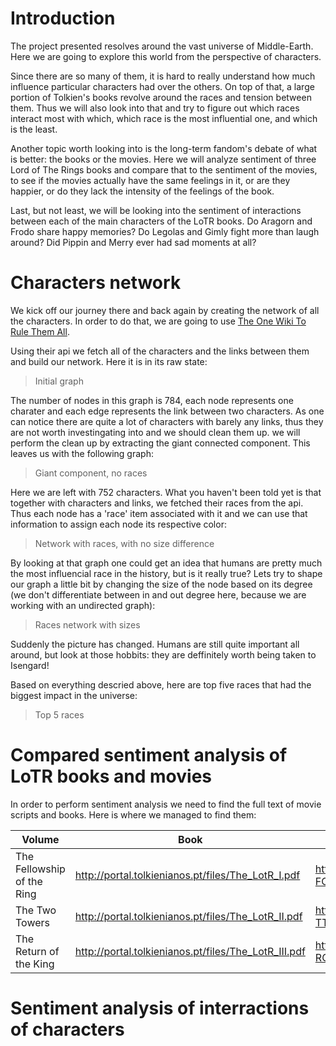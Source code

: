 <!-- ## Welcome to GitHub Pages

You can use the [editor on GitHub](https://github.com/Knocker4/lotr-social-graphs/edit/master/README.md) to maintain and preview the content for your website in Markdown files.

Whenever you commit to this repository, GitHub Pages will run [Jekyll](https://jekyllrb.com/) to rebuild the pages in your site, from the content in your Markdown files.

### Markdown

Markdown is a lightweight and easy-to-use syntax for styling your writing. It includes conventions for

```markdown
Syntax highlighted code block

# Header 1
## Header 2
### Header 3

- Bulleted
- List

1. Numbered
2. List

**Bold** and _Italic_ and `Code` text

[Link](url) and ![Image](src)
```

For more details see [GitHub Flavored Markdown](https://guides.github.com/features/mastering-markdown/).

### Jekyll Themes

Your Pages site will use the layout and styles from the Jekyll theme you have selected in your [repository settings](https://github.com/Knocker4/lotr-social-graphs/settings). The name of this theme is saved in the Jekyll `_config.yml` configuration file.

### Support or Contact

Having trouble with Pages? Check out our [documentation](https://help.github.com/categories/github-pages-basics/) or [contact support](https://github.com/contact) and we’ll help you sort it out.


### Time to change some stuff

```python
# some comment
print "Hello there"
```

Here is a nice picture:
-->

<!-- ![Lotr Logo](https://raw.githubusercontent.com/Knocker4/lotr-social-graphs/gh-pages/images/lotr.jpeg) -->

# Introduction

The project presented resolves around the vast universe of Middle-Earth. Here we are going to explore this world from the perspective of characters. 

Since there are so many of them, it is hard to really understand how much influence particular characters had over the others. On top of that, a large portion of Tolkien's books revolve around the races and tension between them. Thus we will also look into that and try to figure out which races interact most with which, which race is the most influential one, and which is the least.

Another topic worth looking into is the long-term fandom's debate of what is better: the books or the movies. Here we will analyze sentiment of three Lord of The Rings books and compare that to the sentiment of the movies, to see if the movies actually have the same feelings in it, or are they happier, or do they lack the intensity of the feelings of the book.

Last, but not least, we will be looking into the sentiment of interactions between each of the main characters of the LoTR books. Do Aragorn and Frodo share happy memories? Do Legolas and Gimly fight more than laugh around? Did Pippin and Merry ever had sad moments at all?

# Characters network

We kick off our journey there and back again by creating the network of all the characters. In order to do that, we are going to use [The One Wiki To Rule Them All](http://lotr.wikia.com/wiki/Main_Page). 

Using their api we fetch all of the characters and the links between them and build our network. Here it is in its raw state:

> Initial graph

The number of nodes in this graph is 784, each node represents one charater and each edge represents the link between two characters. As one can notice there are quite a lot of characters with barely any links, thus they are not worth investingating into and we should clean them up. we will perform the clean up by extracting the giant connected component. This leaves us with the following graph:

> Giant component, no races

Here we are left with 752 characters. What you haven't been told yet is that together with characters and links, we fetched their races from the api. Thus each node has a 'race' item associated with it and we can use that information to assign each node its respective color:

> Network with races, with no size difference

By looking at that graph one could get an idea that humans are pretty much the most influencial race in the history, but is it really true? Lets try to shape our graph a little bit by changing the size of the node based on its degree (we don't differentiate between in and out degree here, because we are working with an undirected graph):

> Races network with sizes

Suddenly the picture has changed. Humans are still quite important all around, but look at those hobbits: they are deffinitely worth being taken to Isengard!

Based on everything descried above, here are top five races that had the biggest impact in the universe:

> Top 5 races


# Compared sentiment analysis of LoTR books and movies

In order to perform sentiment analysis we need to find the full text of movie scripts and books. Here is where we managed to find them:
<!-- We managed to find full text of books here: [The Fellowship of the Ring](http://portal.tolkienianos.pt/files/The_LotR_I.pdf), [The Two Towers](http://portal.tolkienianos.pt/files/The_LotR_II.pdf), [The Return of the King](http://portal.tolkienianos.pt/files/The_LotR_III.pdf); and the full text of movie scripts here: [FOTR](http://www.fempiror.com/otherscripts/LordoftheRings1-FOTR.pdf) , [The Two Towers](http://www.fempiror.com/otherscripts/LordoftheRings2-TTT.pdf), [The Return of the King](http://www.fempiror.com/otherscripts/LordoftheRings3-ROTK.pdf) -->

|  Volume  |  Book  |  Screenplay  |
| -------- | ------ | ------------ |
|The Fellowship of the Ring | http://portal.tolkienianos.pt/files/The_LotR_I.pdf | http://www.fempiror.com/otherscripts/LordoftheRings1-FOTR.pdf |
| The Two Towers | http://portal.tolkienianos.pt/files/The_LotR_II.pdf | http://www.fempiror.com/otherscripts/LordoftheRings2-TTT.pdf |
| The Return of the King | http://portal.tolkienianos.pt/files/The_LotR_III.pdf | http://www.fempiror.com/otherscripts/LordoftheRings3-ROTK.pdf |


# Sentiment analysis of interractions of characters

